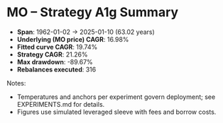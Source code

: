 # MO – Strategy A1g Summary

- **Span**: 1962-01-02 → 2025-01-10 (63.02 years)
- **Underlying (MO price) CAGR**: 16.98%
- **Fitted curve CAGR**: 19.74%
- **Strategy CAGR**: 21.26%
- **Max drawdown**: -89.67%
- **Rebalances executed**: 316

Notes:

- Temperatures and anchors per experiment govern deployment; see EXPERIMENTS.md for details.
- Figures use simulated leveraged sleeve with fees and borrow costs.
